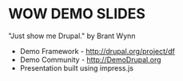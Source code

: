 WOW DEMO SLIDES
===============

"Just show me Drupal." by Brant Wynn

- Demo Framework - http://drupal.org/project/df
- Demo Community - http://DemoDrupal.org
- Presentation built using impress.js

